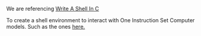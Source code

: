 We are referencing [Write A Shell In C](https://brennan.io/2015/01/16/write-a-shell-in-c)

To create a shell environment to interact with One Instruction Set Computer models.
Such as the ones [here.](https://en.wikipedia.org/wiki/One-instruction_set_computer)

